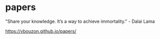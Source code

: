 # papers
"Share your knowledge. It’s a way to achieve immortality." - Dalai Lama

https://vbouzon.github.io/papers/
